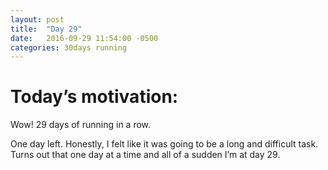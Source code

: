 ```yaml
---
layout: post
title:  "Day 29"
date:   2016-09-29 11:54:00 -0500
categories: 30days running
---
```

# Today’s motivation:

Wow! 29 days of running in a row. 

One day left. Honestly, I felt like it was going to be a long and difficult task. Turns out that one day at a time and all of a sudden I’m at day 29.

<amp-img width="600" height="450" alt="Day 29 - Snapped a screenshot at 5km" layout="responsive" src="{{ site.baseurl }}/img/day29.jpg "></amp-img>